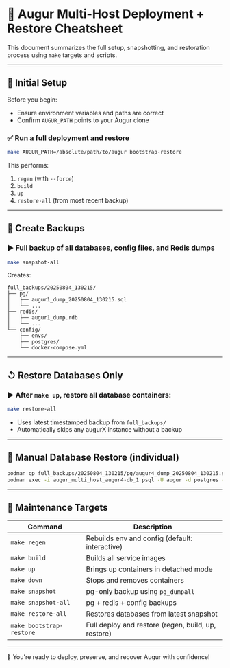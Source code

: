 # 🧠 Augur Multi-Host Deployment + Restore Cheatsheet

This document summarizes the full setup, snapshotting, and restoration process using `make` targets and scripts.

---

## 🔧 Initial Setup

Before you begin:

- Ensure environment variables and paths are correct
- Confirm `AUGUR_PATH` points to your Augur clone

### ✅ Run a full deployment and restore

```bash
make AUGUR_PATH=/absolute/path/to/augur bootstrap-restore
```

This performs:

1. `regen` (with `--force`)
2. `build`
3. `up`
4. `restore-all` (from most recent backup)

---

## 📅 Create Backups

### ▶️ Full backup of all databases, config files, and Redis dumps

```bash
make snapshot-all
```

Creates:

```
full_backups/20250804_130215/
├── pg/
│   ├── augur1_dump_20250804_130215.sql
│   └── ...
├── redis/
│   ├── augur1_dump.rdb
│   └── ...
└── config/
    ├── envs/
    ├── postgres/
    └── docker-compose.yml
```

---

## ↺ Restore Databases Only

### ▶️ After `make up`, restore all database containers:

```bash
make restore-all
```

- Uses latest timestamped backup from `full_backups/`
- Automatically skips any augurX instance without a backup

---

## 📆 Manual Database Restore (individual)

```bash
podman cp full_backups/20250804_130215/pg/augur4_dump_20250804_130215.sql augur_multi_host_augur4-db_1:/tmp/dump.sql
podman exec -i augur_multi_host_augur4-db_1 psql -U augur -d postgres -f /tmp/dump.sql
```

---

## 💪 Maintenance Targets

| Command                   | Description                                       |
|---------------------------|---------------------------------------------------|
| `make regen`              | Rebuilds env and config (default: interactive)   |
| `make build`              | Builds all service images                        |
| `make up`                 | Brings up containers in detached mode            |
| `make down`               | Stops and removes containers                     |
| `make snapshot`           | pg-only backup using `pg_dumpall`                |
| `make snapshot-all`       | pg + redis + config backups                      |
| `make restore-all`        | Restores databases from latest snapshot          |
| `make bootstrap-restore`  | Full deploy and restore (regen, build, up, restore) |

---

🚀 You're ready to deploy, preserve, and recover Augur with confidence!

